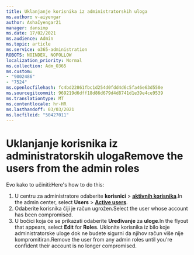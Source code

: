 ```yaml
---
title: Uklanjanje korisnika iz administratorskih uloga
ms.author: v-aiyengar
author: AshaIyengar21
manager: dansimp
ms.date: 17/02/2021
ms.audience: Admin
ms.topic: article
ms.service: o365-administration
ROBOTS: NOINDEX, NOFOLLOW
localization_priority: Normal
ms.collection: Adm_O365
ms.custom:
- "9002486"
- "7524"
ms.openlocfilehash: fc4bd22861fbc1d254d0fdd4d6c5fa46e63d550e
ms.sourcegitcommit: 969219d6dff18d86d679d4d8741d1e39e4ce9539
ms.translationtype: MT
ms.contentlocale: hr-HR
ms.lasthandoff: 03/03/2021
ms.locfileid: "50427011"
---
```

# <a name="remove-the-users-from-the-admin-roles"></a><span data-ttu-id="9e73a-102">Uklanjanje korisnika iz administratorskih uloga</span><span class="sxs-lookup"><span data-stu-id="9e73a-102">Remove the users from the admin roles</span></span>

<span data-ttu-id="9e73a-103">Evo kako to učiniti:</span><span class="sxs-lookup"><span data-stu-id="9e73a-103">Here's how to do this:</span></span>

1. <span data-ttu-id="9e73a-104">U centru za administratore odaberite **korisnici**  >  [**aktivnih korisnika**](https://go.microsoft.com/fwlink/p/?linkid=834822).</span><span class="sxs-lookup"><span data-stu-id="9e73a-104">In the admin center, select **Users** > [**Active users**](https://go.microsoft.com/fwlink/p/?linkid=834822).</span></span>
1. <span data-ttu-id="9e73a-105">Odaberite korisnika čiji je račun ugrožen.</span><span class="sxs-lookup"><span data-stu-id="9e73a-105">Select the user whose account has been compromised.</span></span>
1. <span data-ttu-id="9e73a-106">U bočici koja će se prikazati odaberite **Uređivanje** za **uloge**.</span><span class="sxs-lookup"><span data-stu-id="9e73a-106">In the flyout that appears, select **Edit** for **Roles**.</span></span> <span data-ttu-id="9e73a-107">Uklonite korisnika iz bilo koje administratorske uloge dok ne budete sigurni da njihov račun više nije kompromitiran.</span><span class="sxs-lookup"><span data-stu-id="9e73a-107">Remove the user from any admin roles until you're confident their account is no longer compromised.</span></span>

